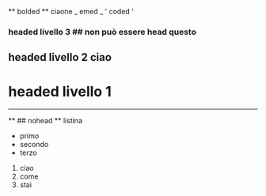 ** bolded **
ciaone _ emed _
' coded '
### headed livello 3  ## non può essere head questo
## headed livello 2 **ciao**
# headed livello 1
---


** ## nohead **
listina

* primo
* secondo
* terzo
1. ciao
2. come
3. stai